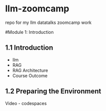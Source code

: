 # llm-zoomcamp
repo for my llm datatalks zoomcamp work

#Module 1: Introduction

## 1.1 Introduction

* llm
* RAG
* RAG Architecture
* Course Outcome



## 1.2 Preparing the Environment

Video - codespaces